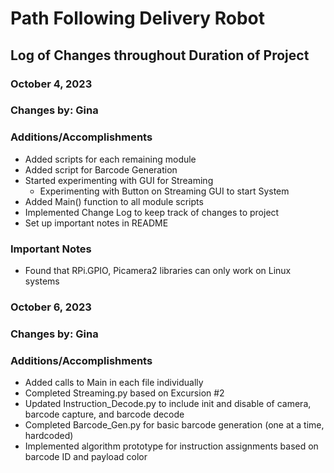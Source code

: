 <!---
HOW TO WRITE a README: 

https://docs.github.com/en/get-started/writing-on-github/getting-started-with-writing-and-formatting-on-github/basic-writing-and-formatting-syntax

--->

# Path Following Delivery Robot
## Log of Changes throughout Duration of Project


### **October 4, 2023**
### **Changes by:** Gina

### **Additions/Accomplishments**
* Added scripts for each remaining module 
* Added script for Barcode Generation 
* Started experimenting with GUI for Streaming
    - Experimenting with Button on Streaming GUI to start System
* Added Main() function to all module scripts
* Implemented Change Log to keep track of changes to project
* Set up important notes in README

### **Important Notes**
* Found that RPi.GPIO, Picamera2 libraries can only work on Linux systems


### **October 6, 2023**
### **Changes by:** Gina

### **Additions/Accomplishments**
* Added calls to Main in each file individually
* Completed Streaming.py based on Excursion #2
* Updated Instruction_Decode.py to include init and disable of camera, barcode capture, and barcode decode
* Completed Barcode_Gen.py for basic barcode generation (one at a time, hardcoded)
* Implemented algorithm prototype for instruction assignments based on barcode ID and payload color